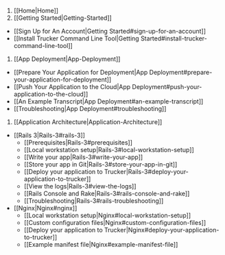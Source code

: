 1. [[Home|Home]]
1. [[Getting Started|Getting-Started]]
  * [[Sign Up for An Account|Getting Started#sign-up-for-an-account]]
  * [[Install Trucker Command Line Tool|Getting Started#install-trucker-command-line-tool]]
1. [[App Deployment|App-Deployment]]
  * [[Prepare Your Application for Deployment|App Deployment#prepare-your-application-for-deployment]]
  * [[Push Your Application to the Cloud|App Deployment#push-your-application-to-the-cloud]]
  * [[An Example Transcript|App Deployment#an-example-transcript]]
  * [[Troubleshooting|App Deployment#troubleshooting]]
1. [[Application Architecture|Application-Architecture]]
  * [[Rails 3|Rails-3#rails-3]]
    * [[Prerequisites|Rails-3#prerequisites]]
    * [[Local workstation setup|Rails-3#local-workstation-setup]]
    * [[Write your app|Rails-3#write-your-app]]
    * [[Store your app in Git|Rails-3#store-your-app-in-git]]
    * [[Deploy your application to Trucker|Rails-3#deploy-your-application-to-trucker]]
    * [[View the logs|Rails-3#view-the-logs]]
    * [[Rails Console and Rake|Rails-3#rails-console-and-rake]]
    * [[Troubleshooting|Rails-3#rails-troubleshooting]]
  * [[Nginx|Nginx#nginx]]
    * [[Local workstation setup|Nginx#local-workstation-setup]]
    * [[Custom configuration files|Nginx#custom-configuration-files]]
    * [[Deploy your application to Trucker|Nginx#deploy-your-application-to-trucker]]
    * [[Example manifest file|Nginx#example-manifest-file]]
